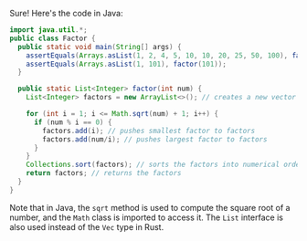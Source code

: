 Sure! Here's the code in Java:

```java
import java.util.*;
public class Factor {
  public static void main(String[] args) {
    assertEquals(Arrays.asList(1, 2, 4, 5, 10, 10, 20, 25, 50, 100), factor(100)); // asserts that two expressions are equal to each other
    assertEquals(Arrays.asList(1, 101), factor(101));
  }

  public static List<Integer> factor(int num) {
    List<Integer> factors = new ArrayList<>(); // creates a new vector for the factors of the number

    for (int i = 1; i <= Math.sqrt(num) + 1; i++) {
      if (num % i == 0) {
        factors.add(i); // pushes smallest factor to factors
        factors.add(num/i); // pushes largest factor to factors
      }
    }
    Collections.sort(factors); // sorts the factors into numerical order for viewing purposes
    return factors; // returns the factors
  }
}
```
Note that in Java, the `sqrt` method is used to compute the square root of a number, and the `Math` class is imported to access it. The `List` interface is also used instead of the `Vec` type in Rust.
